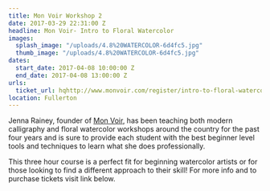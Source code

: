 ```yaml
---
title: Mon Voir Workshop 2
date: 2017-03-29 22:31:00 Z
headline: Mon Voir- Intro to Floral Watercolor
images:
  splash_image: "/uploads/4.8%20WATERCOLOR-6d4fc5.jpg"
  thumb_image: "/uploads/4.8%20WATERCOLOR-6d4fc5.jpg"
dates:
  start_date: 2017-04-08 10:00:00 Z
  end_date: 2017-04-08 13:00:00 Z
urls:
  ticket_url: hqhttp://www.monvoir.com/register/intro-to-floral-watercolor-wayfare-hq
location: Fullerton
---
```


Jenna Rainey, founder of [Mon Voir](http://www.monvoir.com/register/intro-to-floral-watercolor-wayfare-hq), has been teaching both modern calligraphy and floral watercolor workshops around the country for the past four years and is sure to provide each student with the best beginner level tools and techniques to learn what she does professionally. 

This three hour course is a perfect fit for beginning watercolor artists or for those looking to find a different approach to their skill! For more info and to purchase tickets visit link below. 